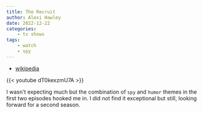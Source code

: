 ```yaml
---
title: The Recruit
author: Alexi Hawley 
date: 2022-12-22
categories:
    - tv shows
tags:
    - watch
    - spy
---
```


- [wikipedia](https://en.wikipedia.org/wiki/The_Recruit_(American_TV_series))

{{< youtube dT0kexzmU7A >}}

I wasn't expecting much but the combination of `spy` and `humor` themes in the first two episodes
hooked me in. I did not find it exceptional but still, looking forward for a second season.
